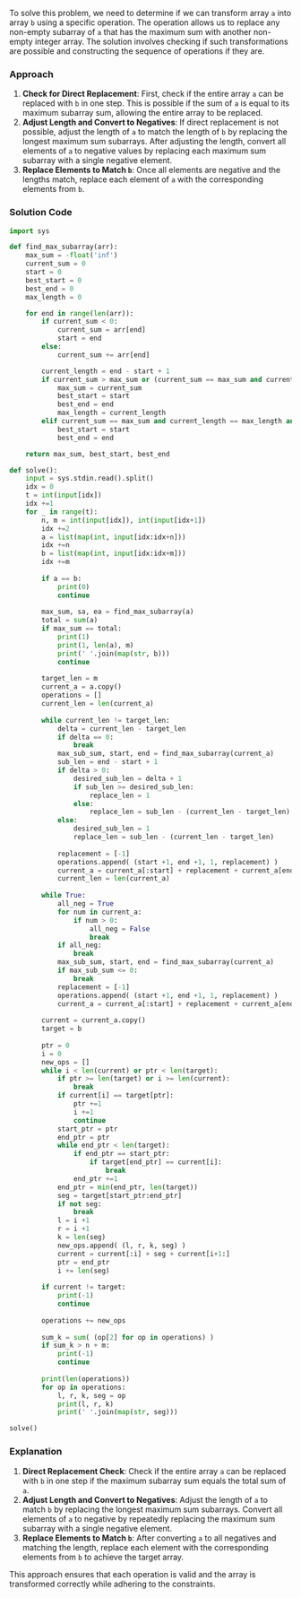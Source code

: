 To solve this problem, we need to determine if we can transform array `a` into array `b` using a specific operation. The operation allows us to replace any non-empty subarray of `a` that has the maximum sum with another non-empty integer array. The solution involves checking if such transformations are possible and constructing the sequence of operations if they are.

### Approach
1. **Check for Direct Replacement**: First, check if the entire array `a` can be replaced with `b` in one step. This is possible if the sum of `a` is equal to its maximum subarray sum, allowing the entire array to be replaced.
2. **Adjust Length and Convert to Negatives**: If direct replacement is not possible, adjust the length of `a` to match the length of `b` by replacing the longest maximum sum subarrays. After adjusting the length, convert all elements of `a` to negative values by replacing each maximum sum subarray with a single negative element.
3. **Replace Elements to Match `b`**: Once all elements are negative and the lengths match, replace each element of `a` with the corresponding elements from `b`.

### Solution Code
```python
import sys

def find_max_subarray(arr):
    max_sum = -float('inf')
    current_sum = 0
    start = 0
    best_start = 0
    best_end = 0
    max_length = 0

    for end in range(len(arr)):
        if current_sum < 0:
            current_sum = arr[end]
            start = end
        else:
            current_sum += arr[end]

        current_length = end - start + 1
        if current_sum > max_sum or (current_sum == max_sum and current_length > max_length):
            max_sum = current_sum
            best_start = start
            best_end = end
            max_length = current_length
        elif current_sum == max_sum and current_length == max_length and start < best_start:
            best_start = start
            best_end = end

    return max_sum, best_start, best_end

def solve():
    input = sys.stdin.read().split()
    idx = 0
    t = int(input[idx])
    idx +=1
    for _ in range(t):
        n, m = int(input[idx]), int(input[idx+1])
        idx +=2
        a = list(map(int, input[idx:idx+n]))
        idx +=n
        b = list(map(int, input[idx:idx+m]))
        idx +=m
        
        if a == b:
            print(0)
            continue
        
        max_sum, sa, ea = find_max_subarray(a)
        total = sum(a)
        if max_sum == total:
            print(1)
            print(1, len(a), m)
            print(' '.join(map(str, b)))
            continue
        
        target_len = m
        current_a = a.copy()
        operations = []
        current_len = len(current_a)
        
        while current_len != target_len:
            delta = current_len - target_len
            if delta == 0:
                break
            max_sub_sum, start, end = find_max_subarray(current_a)
            sub_len = end - start + 1
            if delta > 0:
                desired_sub_len = delta + 1
                if sub_len >= desired_sub_len:
                    replace_len = 1
                else:
                    replace_len = sub_len - (current_len - target_len)
            else:
                desired_sub_len = 1
                replace_len = sub_len - (current_len - target_len)
            
            replacement = [-1]
            operations.append( (start +1, end +1, 1, replacement) )
            current_a = current_a[:start] + replacement + current_a[end+1:]
            current_len = len(current_a)
        
        while True:
            all_neg = True
            for num in current_a:
                if num > 0:
                    all_neg = False
                    break
            if all_neg:
                break
            max_sub_sum, start, end = find_max_subarray(current_a)
            if max_sub_sum <= 0:
                break
            replacement = [-1]
            operations.append( (start +1, end +1, 1, replacement) )
            current_a = current_a[:start] + replacement + current_a[end+1:]
        
        current = current_a.copy()
        target = b
        
        ptr = 0
        i = 0
        new_ops = []
        while i < len(current) or ptr < len(target):
            if ptr >= len(target) or i >= len(current):
                break
            if current[i] == target[ptr]:
                ptr +=1
                i +=1
                continue
            start_ptr = ptr
            end_ptr = ptr
            while end_ptr < len(target):
                if end_ptr == start_ptr:
                    if target[end_ptr] == current[i]:
                        break
                end_ptr +=1
            end_ptr = min(end_ptr, len(target))
            seg = target[start_ptr:end_ptr]
            if not seg:
                break
            l = i +1
            r = i +1
            k = len(seg)
            new_ops.append( (l, r, k, seg) )
            current = current[:i] + seg + current[i+1:]
            ptr = end_ptr
            i += len(seg)
        
        if current != target:
            print(-1)
            continue
        
        operations += new_ops
        
        sum_k = sum( (op[2] for op in operations) )
        if sum_k > n + m:
            print(-1)
            continue
        
        print(len(operations))
        for op in operations:
            l, r, k, seg = op
            print(l, r, k)
            print(' '.join(map(str, seg)))

solve()
```

### Explanation
1. **Direct Replacement Check**: Check if the entire array `a` can be replaced with `b` in one step if the maximum subarray sum equals the total sum of `a`.
2. **Adjust Length and Convert to Negatives**: Adjust the length of `a` to match `b` by replacing the longest maximum sum subarrays. Convert all elements of `a` to negative by repeatedly replacing the maximum sum subarray with a single negative element.
3. **Replace Elements to Match `b`**: After converting `a` to all negatives and matching the length, replace each element with the corresponding elements from `b` to achieve the target array.

This approach ensures that each operation is valid and the array is transformed correctly while adhering to the constraints.